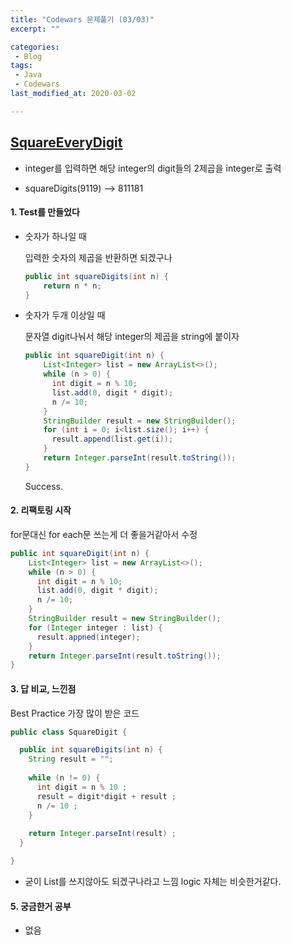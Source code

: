```yaml
---
title: "Codewars 문제풀기 (03/03)"
excerpt: ""

categories:
 - Blog
tags:
 - Java
 - Codewars
last_modified_at: 2020-03-02

---
```




## [SquareEveryDigit](https://www.codewars.com/kata/546e2562b03326a88e000020/train/java)

* integer를 입력하면 해당 integer의 digit들의 2제곱을 integer로 출력

* squareDigits(9119) --> 811181

  


#### 1. Test를 만들었다

* 숫자가 하나일 때 

  입력한 숫자의 제곱을 반환하면 되겠구나

  ```java
  public int squareDigits(int n) {
      return n * n;
  }
  ```

* 숫자가 두개 이상일 때

  문자열 digit나눠서 해당 integer의 제곱을 string에 붙이자 

  ```java
  public int squareDigit(int n) {
      List<Integer> list = new ArrayList<>();
      while (n > 0) {
        int digit = n % 10;
        list.add(0, digit * digit);
        n /= 10;
      }
      StringBuilder result = new StringBuilder();
      for (int i = 0; i<list.size(); i++) {
        result.append(list.get(i));
      }
      return Integer.parseInt(result.toString());
  }
  ```
  
  Success. 

#### 2. 리팩토링 시작

for문대신 for each문 쓰는게 더 좋을거같아서 수정

```java
public int squareDigit(int n) {
    List<Integer> list = new ArrayList<>();
    while (n > 0) {
      int digit = n % 10;
      list.add(0, digit * digit);
      n /= 10;
    }
    StringBuilder result = new StringBuilder();
    for (Integer integer : list) {
      result.appned(integer);
    }
    return Integer.parseInt(result.toString());
}
```



#### 3. 답 비교, 느낀점

Best Practice 가장 많이 받은 코드

```java
public class SquareDigit {

  public int squareDigits(int n) {
    String result = ""; 
    
    while (n != 0) {
      int digit = n % 10 ;
      result = digit*digit + result ;
      n /= 10 ;
    }
    
    return Integer.parseInt(result) ;
  }

}

```

* 굳이 List를 쓰지않아도 되겠구나라고 느낌 logic 자체는 비슷한거같다.


#### 5. 궁금한거 공부

* 없음